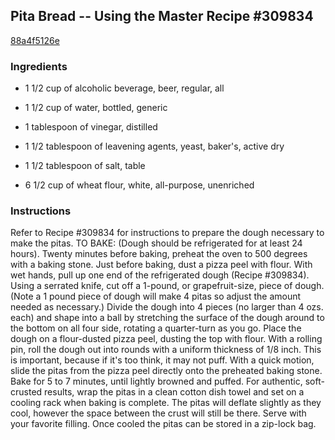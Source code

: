 ## Pita Bread -- Using the Master Recipe #309834

[88a4f5126e](http://www.food.com/recipe/pita-bread-using-the-master-recipe-309834-310219)

### Ingredients

 - 1 1/2 cup of alcoholic beverage, beer, regular, all

 - 1 1/2 cup of water, bottled, generic

 - 1 tablespoon of vinegar, distilled

 - 1 1/2 tablespoon of leavening agents, yeast, baker's, active dry

 - 1 1/2 tablespoon of salt, table

 - 6 1/2 cup of wheat flour, white, all-purpose, unenriched

### Instructions

Refer to Recipe #309834 for instructions to prepare the dough necessary to make the pitas. TO BAKE: (Dough should be refrigerated for at least 24 hours). Twenty minutes before baking, preheat the oven to 500 degrees with a baking stone. Just before baking, dust a pizza peel with flour. With wet hands, pull up one end of the refrigerated dough (Recipe #309834). Using a serrated knife, cut off a 1-pound, or grapefruit-size, piece of dough. (Note a 1 pound piece of dough will make 4 pitas so adjust the amount needed as necessary.) Divide the dough into 4 pieces (no larger than 4 ozs. each) and shape into a ball by stretching the surface of the dough around to the bottom on all four side, rotating a quarter-turn as you go. Place the dough on a flour-dusted pizza peel, dusting the top with flour. With a rolling pin, roll the dough out into rounds with a uniform thickness of 1/8 inch. This is important, because if it's too think, it may not puff. With a quick motion, slide the pitas from the pizza peel directly onto the preheated baking stone. Bake for 5 to 7 minutes, until lightly browned and puffed. For authentic, soft-crusted results, wrap the pitas in a clean cotton dish towel and set on a cooling rack when baking is complete. The pitas will deflate slightly as they cool, however the space between the crust will still be there. Serve with your favorite filling. Once cooled the pitas can be stored in a zip-lock bag.